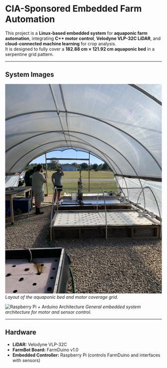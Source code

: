 # CIA-Sponsored Embedded Farm Automation

This project is a **Linux-based embedded system** for **aquaponic farm automation**, integrating **C++ motor control**, **Velodyne VLP-32C LiDAR**, and **cloud-connected machine learning** for crop analysis.  
It is designed to fully cover a **182.88 cm × 121.92 cm aquaponic bed** in a serpentine grid pattern.

---

## **System Images**

![Aquaponic Farmbed Layout](assets/aquaponic_farmbed_layout.png)
*Layout of the aquaponic bed and motor coverage grid.*

![Raspberry Pi + Arduino Architecture](assets/raspberrypi_arduino_architecture.png)
*General embedded system architecture for motor and sensor control.*

---

## **Hardware**

- **LiDAR:** Velodyne VLP-32C  
- **FarmBot Board:** FarmDuino v1.0  
- **Embedded Controller:** Raspberry Pi (controls FarmDuino and interfaces with sensors)


